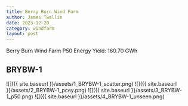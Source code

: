 ```yaml
---
title: Berry Burn Wind Farm
author: James Twallin
date: 2023-12-20
category: windfarm
layout: post
---
```

Berry Burn Wind Farm P50 Energy Yield: 160.70 GWh

BRYBW-1
-------------
![]({{ site.baseurl }}/assets/1_BRYBW-1_scatter.png)
![]({{ site.baseurl }}/assets/2_BRYBW-1_pcey.png)
![]({{ site.baseurl }}/assets/3_BRYBW-1_p50.png)
![]({{ site.baseurl }}/assets/4_BRYBW-1_unseen.png)

